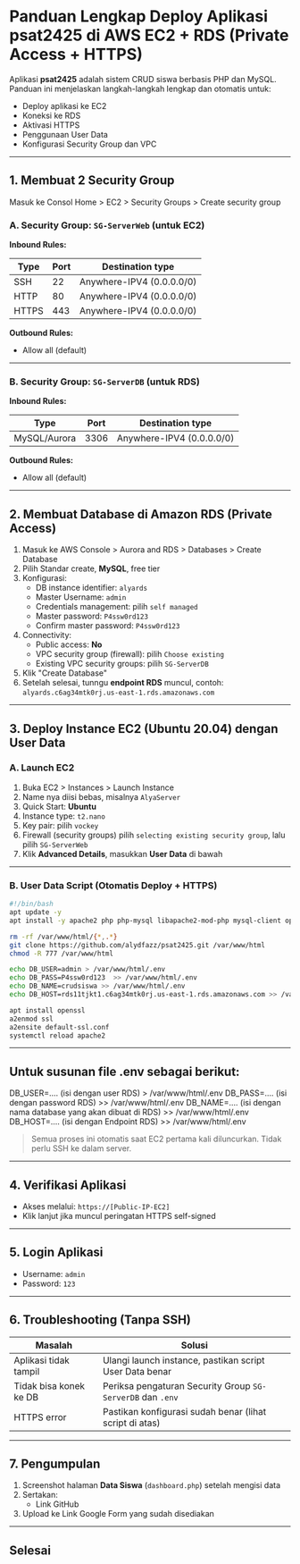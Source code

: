 # Panduan Lengkap Deploy Aplikasi psat2425 di AWS EC2 + RDS (Private Access + HTTPS)

Aplikasi **psat2425** adalah sistem CRUD siswa berbasis PHP dan MySQL. Panduan ini menjelaskan langkah-langkah lengkap dan otomatis untuk:

- Deploy aplikasi ke EC2
- Koneksi ke RDS 
- Aktivasi HTTPS
- Penggunaan User Data
- Konfigurasi Security Group dan VPC

---

## 1. Membuat 2 Security Group

Masuk ke Consol Home > EC2 > Security Groups > Create security group

### A. Security Group: `SG-ServerWeb` (untuk EC2)

**Inbound Rules:**

| Type  | Port | Destination type           |
|-------|------|----------------------------|
| SSH   | 22   | Anywhere-IPV4 (0.0.0.0/0)  |
| HTTP  | 80   | Anywhere-IPV4 (0.0.0.0/0)  |
| HTTPS | 443  | Anywhere-IPV4 (0.0.0.0/0)  |

**Outbound Rules:**  
- Allow all (default)

---

### B. Security Group: `SG-ServerDB` (untuk RDS)

**Inbound Rules:**

| Type         | Port | Destination type           |
|--------------|------|----------------------------|
| MySQL/Aurora | 3306 | Anywhere-IPV4 (0.0.0.0/0)  |

**Outbound Rules:**  
- Allow all (default)

---

## 2. Membuat Database di Amazon RDS (Private Access)

1. Masuk ke AWS Console > Aurora and RDS > Databases > Create Database
2. Pilih Standar create, **MySQL**, free tier
3. Konfigurasi:
   - DB instance identifier: `alyards`
   - Master Username: `admin`
   - Credentials management: pilih `self managed`
   - Master password: `P4ssw0rd123`
   - Confirm master password: `P4ssw0rd123`
4. Connectivity:
   - Public access: **No**
   - VPC security group (firewall): pilih `Choose existing`
   - Existing VPC security groups: pilih `SG-ServerDB`
5. Klik "Create Database"
6. Setelah selesai, tunngu **endpoint RDS** muncul, contoh:  
   `alyards.c6ag34mtk0rj.us-east-1.rds.amazonaws.com`

---

## 3. Deploy Instance EC2 (Ubuntu 20.04) dengan User Data

### A. Launch EC2

1. Buka EC2 > Instances > Launch Instance
2. Name nya diisi bebas, misalnya  `AlyaServer`
2. Quick Start: **Ubuntu**
3. Instance type: `t2.nano`
4. Key pair: pilih `vockey`
5. Firewall (security groups) pilih `selecting existing security group`, lalu pilih `SG-ServerWeb`
6. Klik **Advanced Details**, masukkan **User Data** di bawah

---

### B. User Data Script (Otomatis Deploy + HTTPS)

```bash
#!/bin/bash
apt update -y
apt install -y apache2 php php-mysql libapache2-mod-php mysql-client openssl

rm -rf /var/www/html/{*,.*}
git clone https://github.com/alydfazz/psat2425.git /var/www/html
chmod -R 777 /var/www/html

echo DB_USER=admin > /var/www/html/.env
echo DB_PASS=P4ssw0rd123  >> /var/www/html/.env
echo DB_NAME=crudsiswa >> /var/www/html/.env
echo DB_HOST=rds11tjkt1.c6ag34mtk0rj.us-east-1.rds.amazonaws.com >> /var/www/html/.env

apt install openssl
a2enmod ssl
a2ensite default-ssl.conf
systemctl reload apache2

````

---

## Untuk susunan file .env sebagai berikut:
DB_USER=....  (isi dengan user RDS) > /var/www/html/.env
DB_PASS=....  (isi dengan password RDS) >> /var/www/html/.env
DB_NAME=....  (isi dengan nama database yang akan dibuat di RDS) >> /var/www/html/.env
DB_HOST=....  (isi dengan Endpoint RDS) >> /var/www/html/.env

> Semua proses ini otomatis saat EC2 pertama kali diluncurkan. Tidak perlu SSH ke dalam server.

---

## 4. Verifikasi Aplikasi

* Akses melalui:
  `https://[Public-IP-EC2]`
* Klik lanjut jika muncul peringatan HTTPS self-signed

---

## 5. Login Aplikasi

* Username: `admin`
* Password: `123`

---

## 6. Troubleshooting (Tanpa SSH)

| Masalah                | Solusi                                                     |
| ---------------------- | ---------------------------------------------------------- |
| Aplikasi tidak tampil  | Ulangi launch instance, pastikan script User Data benar    |
| Tidak bisa konek ke DB | Periksa pengaturan Security Group `SG-ServerDB` dan `.env` |
| HTTPS error            | Pastikan konfigurasi sudah benar (lihat script di atas)    |

---

## 7. Pengumpulan

1. Screenshot halaman **Data Siswa** (`dashboard.php`) setelah mengisi data
2. Sertakan:
   * Link GitHub
3. Upload ke Link Google Form yang sudah disediakan

---

## Selesai